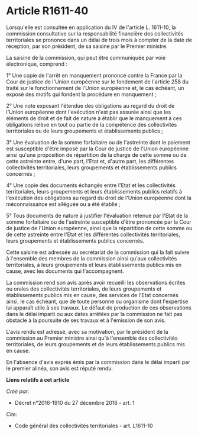 # Article R1611-40

Lorsqu'elle est consultée en application du IV de l'article L. 1611-10, la commission consultative sur la responsabilité
financière des collectivités territoriales se prononce dans un délai de trois mois à compter de la date de réception, par son
président, de sa saisine par le Premier ministre.

La saisine de la commission, qui peut être communiquée par voie électronique, comprend :

1° Une copie de l'arrêt en manquement prononcé contre la France par la Cour de justice de l'Union européenne sur le fondement
de l'article 258 du traité sur le fonctionnement de l'Union européenne et, le cas échéant, un exposé des motifs qui fondent
la procédure en manquement ;

2° Une note exposant l'étendue des obligations au regard du droit de l'Union européenne dont l'exécution n'est pas assurée
ainsi que les éléments de droit et de fait de nature à établir que le manquement à ces obligations relève en tout ou partie
de la compétence des collectivités territoriales ou de leurs groupements et établissements publics ;

3° Une évaluation de la somme forfaitaire ou de l'astreinte dont le paiement est susceptible d'être imposé par la Cour de
justice de l'Union européenne ainsi qu'une proposition de répartition de la charge de cette somme ou de cette astreinte
entre, d'une part, l'Etat et, d'autre part, les différentes collectivités territoriales, leurs groupements et établissements
publics concernés ;

4° Une copie des documents échangés entre l'Etat et les collectivités territoriales, leurs groupements et leurs
établissements publics relatifs à l'exécution des obligations au regard du droit de l'Union européenne dont la méconnaissance
est alléguée ou a été établie ;

5° Tous documents de nature à justifier l'évaluation retenue par l'Etat de la somme forfaitaire ou de l'astreinte susceptible
d'être prononcée par la Cour de justice de l'Union européenne, ainsi que la répartition de cette somme ou de cette astreinte
entre l'Etat et les différentes collectivités territoriales, leurs groupements et établissements publics concernés.

Cette saisine est adressée au secrétariat de la commission qui la fait suivre à l'ensemble des membres de la commission ainsi
qu'aux collectivités territoriales, à leurs groupements et leurs établissements publics mis en cause, avec les documents qui
l'accompagnent.

La commission rend son avis après avoir recueilli les observations écrites ou orales des collectivités territoriales, de
leurs groupements et établissements publics mis en cause, des services de l'Etat concernés ainsi, le cas échéant, que de
toute personne ou organisme dont l'expertise lui apparaît utile à ses travaux. Le défaut de production de ces observations
dans le délai imparti ou aux dates arrêtées par la commission ne fait pas obstacle à la poursuite de ses travaux et à
l'émission de son avis.

L'avis rendu est adressé, avec sa motivation, par le président de la commission au Premier ministre ainsi qu'à l'ensemble des
collectivités territoriales, de leurs groupements et de leurs établissements publics mis en cause.

En l'absence d'avis exprès émis par la commission dans le délai imparti par le premier alinéa, son avis est réputé rendu.

**Liens relatifs à cet article**

_Créé par_:

  - Décret n°2016-1910 du 27 décembre 2016 - art. 1

_Cite_:

  - Code général des collectivités territoriales - art. L1611-10
